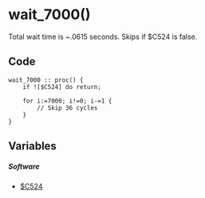 # wait_7000()
Total wait time is ~.0615 seconds. Skips if \$C524 is false.
## Code
```
wait_7000 :: proc() {
	if ![$C524] do return;
	
	for i:=7000; i!=0; i-=1 {
		// Skip 36 cycles
	}
}
```
## Variables
##### Software
- [$C524](variables.md#C524)